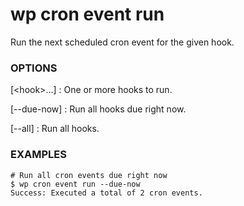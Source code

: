 # wp cron event run

Run the next scheduled cron event for the given hook.

### OPTIONS

[&lt;hook&gt;...]
: One or more hooks to run.

[\--due-now]
: Run all hooks due right now.

[\--all]
: Run all hooks.

### EXAMPLES

    # Run all cron events due right now
    $ wp cron event run --due-now
    Success: Executed a total of 2 cron events.



